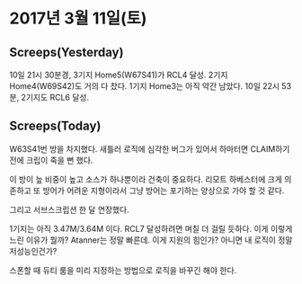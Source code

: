 # 2017년 3월 11일(토)

## Screeps(Yesterday)
10일 21시 30분경, 3기지 Home5(W67S41)가 RCL4 달성. 2기지 Home4(W69S42)도 거의 다 찼다. 1기지 Home3는 아직 약간 남았다.
10일 22시 53분, 2기지도 RCL6 달성.

## Screeps(Today)
W63S41번 방을 차지했다. 새틀러 로직에 심각한 버그가 있어서 하마터면 CLAIM하기 전에 크립이 죽을 뻔 했다.

이 방이 늪 비중이 높고 소스가 하나뿐이라 건축이 중요하다. 리모트 하베스터에 크게 의존하고 또 방어가 어려운 지형이라서 그냥 방어는 포기하는 양상으로 가야 할 것 같다.

그리고 서브스크립션 한 달 연장했다.

1기지는 아직 3.47M/3.64M 이다. RCL7 달성하려면 며칠 더 걸릴 듯하다. 이게 이렇게 느린 이유가 뭘까? Atanner는 정말 빠른데. 이게 지원의 힘인가? 아니면 내 로직이 정말 저성능인건가?

스폰할 때 듀티 룸을 미리 지정하는 방법으로 로직을 바꾸긴 해야 한다.